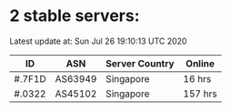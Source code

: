 # 2 stable servers:

Latest update at: Sun Jul 26 19:10:13 UTC 2020

| ID | ASN | Server Country | Online |
| -- | --- | -------------- | ------ |
| #.7F1D | AS63949 | Singapore | 16 hrs |
| #.0322 | AS45102 | Singapore | 157 hrs |

